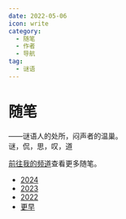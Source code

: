 ```yaml
---
date: 2022-05-06
icon: write
category:
  - 随笔
  - 作者
  - 导航
tag:
  - 谜语
---
```


# 随笔

<div class="subtitle">——谜语人的处所，闷声者的温巢。</div>
<div class="subtitle">谜，侃，思，叹，道</div>

[前往我的频道](https://t.me/withabsolutex)查看更多随笔。

- [2024](./2024.md)
- [2023](./2023.md)
- [2022](./2022.md)
- [更早](./earlier.md)
